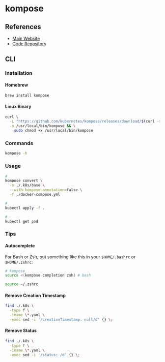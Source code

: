 # kompose

## References

- [Main Website](https://kompose.io/)
- [Code Repository](https://github.com/kubernetes/kompose)

## CLI

### Installation

#### Homebrew

```sh
brew install kompose
```

#### Linux Binary

```sh
curl \
  -L "https://github.com/kubernetes/kompose/releases/download/$(curl -s https://api.github.com/repos/kubernetes/kompose/releases/latest | grep tag_name | cut -d '"' -f 4)/kompose-linux-amd64" \
  -o /usr/local/bin/kompose && \
    sudo chmod +x /usr/local/bin/kompose
```

### Commands

```sh
kompose -h
```

### Usage

```sh
#
kompose convert \
  -o ./.k8s/base \
  --with-kompose-annotation=false \
  -f ./docker-compose.yml

#
kubectl apply -f .

#
kubectl get pod
```

### Tips

#### Autocomplete

For Bash or Zsh, put something like this in your `$HOME/.bashrc` or `$HOME/.zshrc`:

```sh
# kompose
source <(kompose completion zsh) # bash
```

```sh
source ~/.zshrc
```

#### Remove Creation Timestamp

```sh
find ./.k8s \
  -type f \
  -iname \*.yaml \
  -exec sed -i '/creationTimestamp: null/d' {} \;
```

#### Remove Status

```sh
find ./.k8s \
  -type f \
  -iname \*.yaml \
  -exec sed -i '/status: /d' {} \;
```

<!-- #### Consistent Indent Sequences -->
